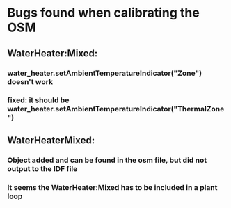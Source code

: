 # Bugs found when calibrating the OSM
## WaterHeater:Mixed:
### water_heater.setAmbientTemperatureIndicator("Zone") doesn't work
### fixed: it should be water_heater.setAmbientTemperatureIndicator("ThermalZone")

## WaterHeaterMixed:
### Object added and can be found in the osm file, but did not output to the IDF file
### It seems the WaterHeater:Mixed has to be included in a plant loop